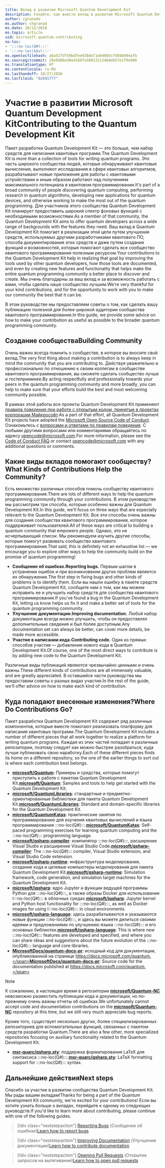 ```yaml
---
title: Вклад в развитие Microsoft Quantum Development Kit
description: Узнайте, как внести вклад в развитие Microsoft Quantum Development Kit и в деятельность сообщества квантовой разработки.
author: cgranade
ms.author: chgranad
ms.date: 10/12/2018
ms.topic: article
uid: microsoft.quantum.contributing
no-loc:
- ':::no-loc(Q#):::'
- ':::no-loc($$v):::'
ms.openlocfilehash: a8a527df59bd7ee038de71e04003cf456b094afb
ms.sourcegitcommit: 29e0d88a30e4166fa580132124b0eb57e1f0e986
ms.translationtype: HT
ms.contentlocale: ru-RU
ms.lasthandoff: 10/27/2020
ms.locfileid: "92691777"
---
```

# <a name="contributing-to-the-quantum-development-kit"></a><span data-ttu-id="fd0a7-103">Участие в развитии Microsoft Quantum Development Kit</span><span class="sxs-lookup"><span data-stu-id="fd0a7-103">Contributing to the Quantum Development Kit</span></span>

<span data-ttu-id="fd0a7-104">Пакет разработки Quantum Development Kit — это больше, чем набор средств для написания квантовых программ.</span><span class="sxs-lookup"><span data-stu-id="fd0a7-104">The Quantum Development Kit is more than a collection of tools for writing quantum programs.</span></span>
<span data-ttu-id="fd0a7-105">Это часть широкого сообщества людей, которые обнаруживают квантовые вычисления, выполняют исследования в сфере квантовых алгоритмов, разрабатывают новые приложения для работы с квантовыми устройствами и иным образом работают над получением максимального потенциала в квантовом программировании.</span><span class="sxs-lookup"><span data-stu-id="fd0a7-105">It's part of a broad community of people discovering quantum computing, performing research in quantum algorithms, developing new applications for quantum devices, and otherwise working to make the most out of the quantum programming.</span></span>
<span data-ttu-id="fd0a7-106">Для участников этого сообщества Quantum Development Kit планирует предоставить широкий спектр фоновых функций с необходимыми возможностями.</span><span class="sxs-lookup"><span data-stu-id="fd0a7-106">As a member of that community, the Quantum Development Kit aims to offer quantum developers across a wide range of backgrounds with the features they need.</span></span>
<span data-ttu-id="fd0a7-107">Ваш вклад в Quantum Development Kit помогает в реализации этой цели путем улучшения средств, используемых другими разработчиками квантового ПО, способа документирования этих средств и даже путем создания функций и возможностей, которые помогают сделать все сообщество квантового программирования полезным ресурсом.</span><span class="sxs-lookup"><span data-stu-id="fd0a7-107">Your contributions to the Quantum Development Kit help in realizing that goal by improving the tools used by other quantum developers, how those tools are documented, and even by creating new features and functionality that helps make the entire quantum programming community a better place to discover and create.</span></span>
<span data-ttu-id="fd0a7-108">Мы очень благодарны за ваш вклад и за возможность работать с вами, чтобы сделать наше сообщество лучшим.</span><span class="sxs-lookup"><span data-stu-id="fd0a7-108">We're very thankful for your kind contributions, and for the opportunity to work with you to make our community the best that it can be.</span></span> 

<span data-ttu-id="fd0a7-109">В этом руководстве мы предоставляем советы о том, как сделать вашу публикацию полезной для более широкой аудитории сообщества квантового программирования.</span><span class="sxs-lookup"><span data-stu-id="fd0a7-109">In this guide, we provide some advice on how to make your contribution as useful as possible to the broader quantum programming community.</span></span>

## <a name="building-community"></a><span data-ttu-id="fd0a7-110">Создание сообщества</span><span class="sxs-lookup"><span data-stu-id="fd0a7-110">Building Community</span></span>

<span data-ttu-id="fd0a7-111">Очень важно всегда помнить о сообществе, в которое вы вносите свой вклад.</span><span class="sxs-lookup"><span data-stu-id="fd0a7-111">The very first thing about making a contribution is to always keep in mind the community that you are contributing to.</span></span>
<span data-ttu-id="fd0a7-112">Действуя уважительно и профессионально по отношению к своим коллегам в сообществе квантового программирования, вы сможете сделать сообщество лучше и гостеприимнее.</span><span class="sxs-lookup"><span data-stu-id="fd0a7-112">By acting respectfully and professionally towards your peers in the quantum programming community and more broadly, you can help to make sure that your efforts build the best and most welcoming community possible.</span></span>

<span data-ttu-id="fd0a7-113">В рамках этой работы все проекты Quantum Development Kit применяют [правила поведения при работе с открытым кодом, принятые в проектах корпорации Майкрософт](https://opensource.microsoft.com/codeofconduct/).</span><span class="sxs-lookup"><span data-stu-id="fd0a7-113">As a part of that effort, all Quantum Development Kit projects have adopted the [Microsoft Open Source Code of Conduct](https://opensource.microsoft.com/codeofconduct/).</span></span>
<span data-ttu-id="fd0a7-114">Ознакомьтесь с [вопросами и ответами по правилам поведения](https://opensource.microsoft.com/codeofconduct/faq/). С любыми другими вопросами или комментариями обращайтесь по адресу [opencode@microsoft.com](mailto:opencode@microsoft.com).</span><span class="sxs-lookup"><span data-stu-id="fd0a7-114">For more information, please see the [Code of Conduct FAQ](https://opensource.microsoft.com/codeofconduct/faq/) or contact [opencode@microsoft.com](mailto:opencode@microsoft.com) with any additional questions or comments.</span></span>

## <a name="what-kinds-of-contributions-help-the-community"></a><span data-ttu-id="fd0a7-115">Какие виды вкладов помогают сообществу?</span><span class="sxs-lookup"><span data-stu-id="fd0a7-115">What Kinds of Contributions Help the Community?</span></span>

<span data-ttu-id="fd0a7-116">Есть множество различных способов помочь сообществу квантового программирования.</span><span class="sxs-lookup"><span data-stu-id="fd0a7-116">There are lots of different ways to help the quantum programming community through your contributions.</span></span>
<span data-ttu-id="fd0a7-117">В этом руководстве мы рассмотрим три способа, которые особенно важны для Quantum Development Kit.</span><span class="sxs-lookup"><span data-stu-id="fd0a7-117">In this guide, we'll focus on three ways that are especially relevant to the Quantum Development Kit.</span></span>
<span data-ttu-id="fd0a7-118">Все эти способы очень важны для создания сообщества квантового программирования, которое поддерживает пользователей.</span><span class="sxs-lookup"><span data-stu-id="fd0a7-118">All of these ways are critical to building a quantum community that empowers people.</span></span>
<span data-ttu-id="fd0a7-119">Однако, это не исчерпывающий список. Мы рекомендуем изучить другие способы, которые помогут развивать сообщество квантового программирования.</span><span class="sxs-lookup"><span data-stu-id="fd0a7-119">That said, this is definitely not an exhaustive list — we encourage you to explore other ways to help the community build on the promise of quantum programming!</span></span>

- <span data-ttu-id="fd0a7-120">**Сообщение об ошибках.**</span><span class="sxs-lookup"><span data-stu-id="fd0a7-120">**Reporting bugs.**</span></span> <span data-ttu-id="fd0a7-121">Первым шагом в устранении ошибок и при возникновении других проблем является их обнаружение.</span><span class="sxs-lookup"><span data-stu-id="fd0a7-121">The first step in fixing bugs and other kinds of problems is to identify them.</span></span> <span data-ttu-id="fd0a7-122">Если вы нашли ошибку в пакете средств Quantum Development Kit, сообщите нам о том, как мы можем исправить ее и улучшить набор средств для сообщества квантового программирования.</span><span class="sxs-lookup"><span data-stu-id="fd0a7-122">If you've found a bug in the Quantum Development Kit, letting us know helps us fix it and make a better set of tools for the quantum programming community.</span></span>
- <span data-ttu-id="fd0a7-123">**Улучшение документации.**</span><span class="sxs-lookup"><span data-stu-id="fd0a7-123">**Improving documentation.**</span></span> <span data-ttu-id="fd0a7-124">Любой набор документации всегда можно улучшить, чтобы он предоставлял дополнительные сведения и был более доступным.</span><span class="sxs-lookup"><span data-stu-id="fd0a7-124">Any documentation set can always be better, can cover more details, be made more accessible.</span></span>
- <span data-ttu-id="fd0a7-125">**Участие в написании кода.**</span><span class="sxs-lookup"><span data-stu-id="fd0a7-125">**Contributing code.**</span></span> <span data-ttu-id="fd0a7-126">Один из прямых способов участия — добавление нового кода в Quantum Development Kit.</span><span class="sxs-lookup"><span data-stu-id="fd0a7-126">Of course, one of the most direct ways to contribute is by adding new code to the Quantum Development Kit.</span></span>

<span data-ttu-id="fd0a7-127">Различные виды публикаций являются чрезвычайно ценными и очень важны.</span><span class="sxs-lookup"><span data-stu-id="fd0a7-127">These different kinds of contributions are all immensely valuable, and are greatly appreciated.</span></span>
<span data-ttu-id="fd0a7-128">В оставшейся части руководства мы предоставим советы о разных видах участия.</span><span class="sxs-lookup"><span data-stu-id="fd0a7-128">In the rest of the guide, we'll offer advice on how to make each kind of contribution.</span></span>

## <a name="where-do-contributions-go"></a><span data-ttu-id="fd0a7-129">Куда попадают внесенные изменения?</span><span class="sxs-lookup"><span data-stu-id="fd0a7-129">Where Do Contributions Go?</span></span>

<span data-ttu-id="fd0a7-130">Пакет разработки Quantum Development Kit содержит ряд различных компонентов, которые вместе помогают реализовать платформу для написания квантовых программ.</span><span class="sxs-lookup"><span data-stu-id="fd0a7-130">The Quantum Development Kit includes a number of different pieces that all work together to realize a platform for writing quantum programs.</span></span>
<span data-ttu-id="fd0a7-131">Каждая из этих частей попадает в различные репозитории, поэтому следует как можно быстрее разобраться, куда лучше публиковать свою наработку.</span><span class="sxs-lookup"><span data-stu-id="fd0a7-131">Each of these different pieces finds its home on a different repository, so the one of the earlier things to sort out is where each contribution best belongs.</span></span>

- <span data-ttu-id="fd0a7-132">[**microsoft/Quantum**](https://github.com/Microsoft/Quantum): Примеры и средства, которые помогут приступить к работе с пакетом Quantum Development Kit.</span><span class="sxs-lookup"><span data-stu-id="fd0a7-132">[**microsoft/Quantum**](https://github.com/Microsoft/Quantum): Samples and tools to help get started with the Quantum Development Kit.</span></span>
- <span data-ttu-id="fd0a7-133">[**microsoft/QuantumLibraries**](https://github.com/Microsoft/QuantumLibraries): стандартные и предметно-ориентированные библиотеки для пакета Quantum Development Kit.</span><span class="sxs-lookup"><span data-stu-id="fd0a7-133">[**microsoft/QuantumLibraries**](https://github.com/Microsoft/QuantumLibraries): Standard and domain-specific libraries for the Quantum Development Kit.</span></span>
- <span data-ttu-id="fd0a7-134">[**microsoft/QuantumKatas**](https://github.com/Microsoft/QuantumKatas): практические занятия по программированию для изучения квантовых вычислений и языка программирования :::no-loc(Q#):::.</span><span class="sxs-lookup"><span data-stu-id="fd0a7-134">[**microsoft/QuantumKatas**](https://github.com/Microsoft/QuantumKatas): Self-paced programming exercises for learning quantum computing and the :::no-loc(Q#)::: programming language.</span></span>
- <span data-ttu-id="fd0a7-135">[**microsoft/qsharp-compiler**](https://github.com/microsoft/qsharp-compiler): компилятор :::no-loc(Q#):::, расширение Visual Studio и расширение Visual Studio Code.</span><span class="sxs-lookup"><span data-stu-id="fd0a7-135">[**microsoft/qsharp-compiler**](https://github.com/microsoft/qsharp-compiler): The :::no-loc(Q#)::: compiler, Visual Studio extension, and Visual Studio Code extension.</span></span>
- <span data-ttu-id="fd0a7-136">[**microsoft/qsharp-runtime**](https://github.com/microsoft/qsharp-runtime): инфраструктура моделирования, создание кода и целевые компьютеры моделирования для пакета Quantum Development Kit.</span><span class="sxs-lookup"><span data-stu-id="fd0a7-136">[**microsoft/qsharp-runtime**](https://github.com/microsoft/qsharp-runtime): Simulation framework, code generation, and simulation target machines for the Quantum Development Kit.</span></span>
- <span data-ttu-id="fd0a7-137">[**microsoft/iqsharp**](https://github.com/microsoft/iqsharp): ядро Jupyter и функции ведущей программы Python для :::no-loc(Q#):::, а также образы Docker для использования I:::no-loc(Q#)::: в облачных средах.</span><span class="sxs-lookup"><span data-stu-id="fd0a7-137">[**microsoft/iqsharp**](https://github.com/microsoft/iqsharp): Jupyter kernel and Python host functionality for :::no-loc(Q#):::, as well as Docker images for using I:::no-loc(Q#)::: in cloud environments.</span></span>
- <span data-ttu-id="fd0a7-138">[**microsoft/qsharp-language**](https://github.com/microsoft/qsharp-language): здесь разрабатываются и указываются новые функции :::no-loc(Q#):::, и здесь вы можете делиться своими идеями и предложениями по улучшению языка :::no-loc(Q#)::: и его основных библиотек.</span><span class="sxs-lookup"><span data-stu-id="fd0a7-138">[**microsoft/qsharp-language**](https://github.com/microsoft/qsharp-language): This is where new :::no-loc(Q#)::: features are developed and specified, and where you can share ideas and suggestions about the future evolution of the :::no-loc(Q#)::: language and core libraries.</span></span>
- <span data-ttu-id="fd0a7-139">[**MicrosoftDocs/quantum-docs-pr**](https://github.com/MicrosoftDocs/quantum-docs-pr): исходный код для документации, опубликованной на странице https://docs.microsoft.com/quantum.</span><span class="sxs-lookup"><span data-stu-id="fd0a7-139">[**MicrosoftDocs/quantum-docs-pr**](https://github.com/MicrosoftDocs/quantum-docs-pr): Source code for the documentation published at https://docs.microsoft.com/quantum.</span></span>

> [!NOTE]
> <span data-ttu-id="fd0a7-140">К сожалению, в настоящее время в репозитории [**microsoft/Quantum-NC**](https://github.com/microsoft/Quantum-NC) невозможно разместить публикации кода и документации, но по-прежнему очень важны отчеты об ошибках.</span><span class="sxs-lookup"><span data-stu-id="fd0a7-140">We unfortunately cannot accept code and documentation contributions on the [**microsoft/Quantum-NC**](https://github.com/microsoft/Quantum-NC) repository at this time, but we still very much appreciate bug reports.</span></span>

<span data-ttu-id="fd0a7-141">Кроме того, существует несколько других, более специализированных репозиториев для вспомогательных функций, связанных с пакетом средств разработки Quantum.</span><span class="sxs-lookup"><span data-stu-id="fd0a7-141">There are also a few other, more specialized repositories focusing on auxiliary functionality related to the Quantum Development Kit.</span></span>

- <span data-ttu-id="fd0a7-142">[**msr-quarc/qsharp.sty**](https://github.com/msr-quarc/qsharp.sty): поддержка форматирования LaTeX для синтаксиса :::no-loc(Q#):::.</span><span class="sxs-lookup"><span data-stu-id="fd0a7-142">[**msr-quarc/qsharp.sty**](https://github.com/msr-quarc/qsharp.sty): LaTeX formatting support for :::no-loc(Q#)::: syntax.</span></span>

## <a name="next-steps"></a><span data-ttu-id="fd0a7-143">Дальнейшие действия</span><span class="sxs-lookup"><span data-stu-id="fd0a7-143">Next steps</span></span>

<span data-ttu-id="fd0a7-144">Спасибо за участие в развитии сообщества Quantum Development Kit. Мы рады вашим вкладам!</span><span class="sxs-lookup"><span data-stu-id="fd0a7-144">Thanks for being a part of the Quantum Development Kit community, we're excited for your contributions!</span></span>
<span data-ttu-id="fd0a7-145">Если вы хотите узнать больше о вкладах, перейдите к одному из следующих руководств.</span><span class="sxs-lookup"><span data-stu-id="fd0a7-145">If you'd like to learn more about contributing, please continue with one of the following guides.</span></span>

> [!div class="nextstepaction"]
> <span data-ttu-id="fd0a7-146">[Reporting Bugs](xref:microsoft.quantum.contributing.reporting) (Сообщение об ошибках)</span><span class="sxs-lookup"><span data-stu-id="fd0a7-146">[Learn how to report bugs](xref:microsoft.quantum.contributing.reporting)</span></span>

> [!div class="nextstepaction"]
> <span data-ttu-id="fd0a7-147">[Improving Documentation](xref:microsoft.quantum.contributing.docs) (Улучшение документации)</span><span class="sxs-lookup"><span data-stu-id="fd0a7-147">[Learn how to contribute documentation](xref:microsoft.quantum.contributing.docs)</span></span>

> [!div class="nextstepaction"]
> <span data-ttu-id="fd0a7-148">[Opening Pull Requests](xref:microsoft.quantum.contributing.pulls) (Открытие запросов на вытягивание)</span><span class="sxs-lookup"><span data-stu-id="fd0a7-148">[Learn how to open pull requests](xref:microsoft.quantum.contributing.pulls)</span></span>

